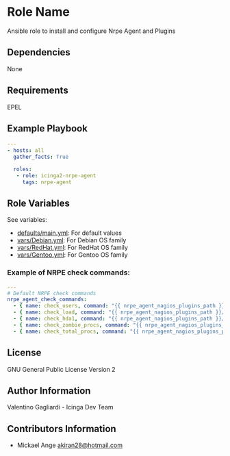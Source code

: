 Role Name
========

Ansible role to install and configure Nrpe Agent and Plugins

Dependencies
------------

None

Requirements
------------

EPEL

Example Playbook
-------------------------

```yaml
---
- hosts: all
  gather_facts: True

  roles:
   - role: icinga2-nrpe-agent
     tags: nrpe-agent

```

Role Variables
--------------

See variables:
* [defaults/main.yml](defaults/main.yml): For default values
* [vars/Debian.yml](vars/Debian.yml): For Debian OS family
* [vars/RedHat.yml](vars/RedHat.yml): For RedHat OS family
* [vars/Gentoo.yml](vars/Gentoo.yml): For Gentoo OS family

### Example of NRPE check commands:

```yaml
---
# Default NRPE check commands
nrpe_agent_check_commands:
  - { name: check_users, command: "{{ nrpe_agent_nagios_plugins_path }}/check_users -w 5 -c 10" }
  - { name: check_load, command: "{{ nrpe_agent_nagios_plugins_path }}/check_load -w 15,10,5 -c 30,25,20" }
  - { name: check_hda1, command: "{{ nrpe_agent_nagios_plugins_path }}/check_disk -w 20% -c 10% -p /dev/hda1" }
  - { name: check_zombie_procs, command: "{{ nrpe_agent_nagios_plugins_path }}/check_procs -w 5 -c 10 -s Z" }
  - { name: check_total_procs, command: "{{ nrpe_agent_nagios_plugins_path }}/check_procs -w 150 -c 200" } 

```


License
-------

GNU General Public License Version 2

Author Information
------------------

Valentino Gagliardi - Icinga Dev Team

Contributors Information
------------------------

* Mickael Ange <akiran28@hotmail.com>
